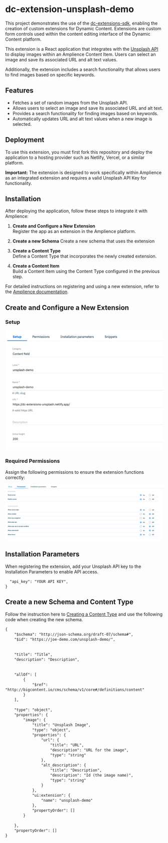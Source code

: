 # dc-extension-unsplash-demo

This project demonstrates the use of the [dc-extensions-sdk](https://github.com/amplience/dc-extensions-sdk), enabling the creation of custom extensions for Dynamic Content. Extensions are custom form controls used within the content editing interface of the Dynamic Content platform.

This extension is a React application that integrates with the [Unsplash API](https://unsplash.com/documentation#getting-started) to display images within an Amplience Content Item. Users can select an image and save its associated URL and alt text values.

Additionally, the extension includes a search functionality that allows users to find images based on specific keywords.

## Features

- Fetches a set of random images from the Unsplash API.
- Allows users to select an image and save its associated URL and alt text.
- Provides a search functionality for finding images based on keywords.
- Automatically updates URL and alt text values when a new image is selected.

## Deployment

To use this extension, you must first fork this repository and deploy the application to a hosting provider such as Netlify, Vercel, or a similar platform. 

**Important:** The extension is designed to work specifically within Amplience as an integrated extension and requires a valid Unsplash API Key for functionality.

## Installation

After deploying the application, follow these steps to integrate it with Amplience:

1. **Create and Configure a New Extension**  
   Register the app as an extension in the Amplience platform.

2. **Create a new Schema**
   Create a new schema that uses the extension

3. **Create a Content Type**  
   Define a Content Type that incorporates the newly created extension.

4. **Create a Content Item**  
   Build a Content Item using the Content Type configured in the previous step.

For detailed instructions on registering and using a new extension, refer to the [Amplience documentation](https://amplience.com/developers/docs/integrations/extensions/register-use/).

## Create and Configure a New Extension

### Setup

![Extension Setup](assets/setup.png)

### Required Permissions

Assign the following permissions to ensure the extension functions correctly:

![permissions](assets/permissions.png)

## Installation Parameters

When registering the extension, add your Unsplash API key to the Installation Parameters to enable API access. 

```{
  "api_key": "YOUR API KEY",
}
```

## Create a new Schema and Content Type
Follow the instruction here to [Creating a Content Type](https://amplience.com/developers/docs/start/model/#creating-the-content-type) and use the following code when creating the new schema. 

```
{
    "$schema": "http://json-schema.org/draft-07/schema#",
    "$id": "https://joe-demo.com/unsplash-demo/",


    "title": "Title",
    "description": "Description",


    "allOf": [
        {
            "$ref": "http://bigcontent.io/cms/schema/v1/core#/definitions/content"
        }
    ],
    
    "type": "object",
    "properties": {
        "image": {
            "title": "Unsplash Image",
            "type": "object",
            "properties": {
                "url": {
                    "title": "URL",
                    "description": "URL for the image",
                    "type": "string"
                },
                "alt_description": {
                    "title": "Description",
                    "description": "Id (the image name)",
                    "type": "string"
                }
            },
            "ui:extension": {
                "name": "unsplash-demo"
            },
            "propertyOrder": []
        }
        
    },
    "propertyOrder": []
}
```

